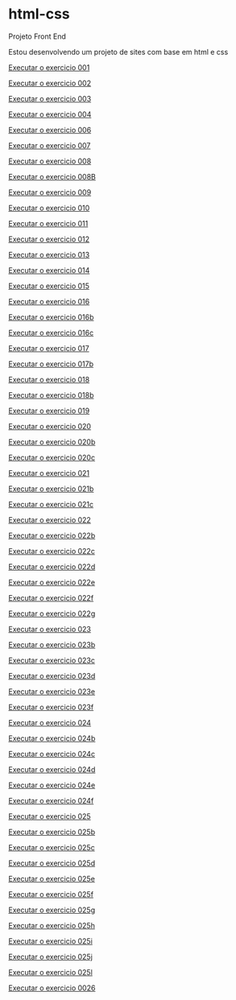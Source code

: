 # html-css
Projeto Front End

Estou desenvolvendo um projeto de sites com base em html e css
<p><a href="https://jorgejotabrito.github.io/html-css/exercicios/exe001/index.html">Executar o exercicio 001<p>
<p><a href="https://jorgejotabrito.github.io/html-css/exercicios/exe002/index.html">Executar o exercicio 002<p>
<p><a href="https://jorgejotabrito.github.io/html-css/exercicios/ex003/index.html">Executar o exercicio 003<p>
<p><a href="https://jorgejotabrito.github.io/html-css/exercicios/ex004/index.html">Executar o exercicio 004<p>
<p><a href="https://jorgejotabrito.github.io/html-css/exercicios/ex006/index.html">Executar o exercicio 006<p>
<p><a href="https://jorgejotabrito.github.io/html-css/exercicios/ex007/index.html">Executar o exercicio 007<p>
<p><a href="https://jorgejotabrito.github.io/html-css/exercicios/ex008/index.html">Executar o exercicio 008<p>
<p><a href="https://jorgejotabrito.github.io/html-css/exercicios/ex008B/index.html">Executar o exercicio 008B<p>
<p><a href="https://jorgejotabrito.github.io/html-css/exercicios/ex009/index.html">Executar o exercicio 009<p>
<p><a href="https://jorgejotabrito.github.io/html-css/exercicios/ex010/index.html">Executar o exercicio 010<p>
<p><a href="https://jorgejotabrito.github.io/html-css/exercicios/ex011/index.html">Executar o exercicio 011<p>
<p><a href="https://jorgejotabrito.github.io/html-css/exercicios/exe012/index.html">Executar o exercicio 012<p>
<p><a href="https://jorgejotabrito.github.io/html-css/exercicios/exe013/index.html">Executar o exercicio 013<p>
<p><a href="https://jorgejotabrito.github.io/html-css/exercicios/exe014/index.html">Executar o exercicio 014<p>
<p><a href="https://jorgejotabrito.github.io/html-css/exercicios/exe015/index.html">Executar o exercicio 015<p>
<p><a href="https://jorgejotabrito.github.io/html-css/exercicios/exe016/index.html">Executar o exercicio 016<p>
<p><a href="https://jorgejotabrito.github.io/html-css/exercicios/exe016b/index.html">Executar o exercicio 016b<p>
<p><a href="https://jorgejotabrito.github.io/html-css/exercicios/exe016c/index.html">Executar o exercicio 016c<p>
<p><a href="https://jorgejotabrito.github.io/html-css/exercicios/exe017/index.html">Executar o exercicio 017<p>
<p><a href="https://jorgejotabrito.github.io/html-css/exercicios/exe017b/index.html">Executar o exercicio 017b<p>
<p><a href="https://jorgejotabrito.github.io/html-css/exercicios/exe018/index.html">Executar o exercicio 018<p>
<p><a href="https://jorgejotabrito.github.io/html-css/exercicios/exe018b/index.html">Executar o exercicio 018b<p>
<p><a href="https://jorgejotabrito.github.io/html-css/exercicios/exe019/index.html">Executar o exercicio 019<p>
<p><a href="https://jorgejotabrito.github.io/html-css/exercicios/exe020/index.html">Executar o exercicio 020<p>
<p><a href="https://jorgejotabrito.github.io/html-css/exercicios/exe020b/index.html">Executar o exercicio 020b<p>
<p><a href="https://jorgejotabrito.github.io/html-css/exercicios/exe020c/index.html">Executar o exercicio 020c<p>
<p><a href="https://jorgejotabrito.github.io/html-css/exercicios/exe021/index.html">Executar o exercicio 021<p>
<p><a href="https://jorgejotabrito.github.io/html-css/exercicios/exe021b/index.html">Executar o exercicio 021b<p>
<p><a href="https://jorgejotabrito.github.io/html-css/exercicios/exe021c/index.html">Executar o exercicio 021c<p>
<p><a href="https://jorgejotabrito.github.io/html-css/exercicios/exe022/index.html">Executar o exercicio 022<p>
<p><a href="https://jorgejotabrito.github.io/html-css/exercicios/exe022b/index.html">Executar o exercicio 022b<p>
<p><a href="https://jorgejotabrito.github.io/html-css/exercicios/exe022c/index.html">Executar o exercicio 022c<p>
<p><a href="https://jorgejotabrito.github.io/html-css/exercicios/exe022d/index.html">Executar o exercicio 022d<p>
<p><a href="https://jorgejotabrito.github.io/html-css/exercicios/exe022e/index.html">Executar o exercicio 022e<p>
<p><a href="https://jorgejotabrito.github.io/html-css/exercicios/exe022f/index.html">Executar o exercicio 022f<p>
<p><a href="https://jorgejotabrito.github.io/html-css/exercicios/exe022g/index.html">Executar o exercicio 022g<p>
<p><a href="https://jorgejotabrito.github.io/html-css/exercicios/exe023/index.html">Executar o exercicio 023<p>
<p><a href="https://jorgejotabrito.github.io/html-css/exercicios/exe023b/index.html">Executar o exercicio 023b<p>
<p><a href="https://jorgejotabrito.github.io/html-css/exercicios/exe023c/index.html">Executar o exercicio 023c<p>
<p><a href="https://jorgejotabrito.github.io/html-css/exercicios/exe023d/index.html">Executar o exercicio 023d<p>
<p><a href="https://jorgejotabrito.github.io/html-css/exercicios/exe023e/index.html">Executar o exercicio 023e<p>
<p><a href="https://jorgejotabrito.github.io/html-css/exercicios/exe023f/index.html">Executar o exercicio 023f<p>
<p><a href="https://jorgejotabrito.github.io/html-css/exercicios/ex024/index.html">Executar o exercicio 024<p>
<p><a href="https://jorgejotabrito.github.io/html-css/exercicios/ex024b/index.html">Executar o exercicio 024b<p>
<p><a href="https://jorgejotabrito.github.io/html-css/exercicios/ex024c/index.html">Executar o exercicio 024c<p>
<p><a href="https://jorgejotabrito.github.io/html-css/exercicios/ex024d/index.html">Executar o exercicio 024d<p>
<p><a href="https://jorgejotabrito.github.io/html-css/exercicios/ex024e/index.html">Executar o exercicio 024e<p>
<p><a href="https://jorgejotabrito.github.io/html-css/exercicios/ex024f/index.html">Executar o exercicio 024f<p>
<p><a href="https://jorgejotabrito.github.io/html-css/exercicios/ex0025/index.html">Executar o exercicio 025<p>
<p><a href="https://jorgejotabrito.github.io/html-css/exercicios/ex0025b/index.html">Executar o exercicio 025b<p>
<p><a href="https://jorgejotabrito.github.io/html-css/exercicios/ex0025c/index.html">Executar o exercicio 025c<p>
<p><a href="https://jorgejotabrito.github.io/html-css/exercicios/ex0025d/index.html">Executar o exercicio 025d<p>
<p><a href="https://jorgejotabrito.github.io/html-css/exercicios/ex0025e/index.html">Executar o exercicio 025e<p>
<p><a href="https://jorgejotabrito.github.io/html-css/exercicios/ex0025f/index.html">Executar o exercicio 025f<p>
<p><a href="https://jorgejotabrito.github.io/html-css/exercicios/ex0025g/index.html">Executar o exercicio 025g<p>
<p><a href="https://jorgejotabrito.github.io/html-css/exercicios/ex0025h/index.html">Executar o exercicio 025h<p>
<p><a href="https://jorgejotabrito.github.io/html-css/exercicios/ex0025i/index.html">Executar o exercicio 025i<p>
<p><a href="https://jorgejotabrito.github.io/html-css/exercicios/ex0025j/index.html">Executar o exercicio 025j<p>
<p><a href="https://jorgejotabrito.github.io/html-css/exercicios/ex0025l/index.html">Executar o exercicio 025l<p>
<p><a href="https://jorgejotabrito.github.io/html-css/exercicios/exe026\mq001/index.html">Executar o exercicio 0026<p>